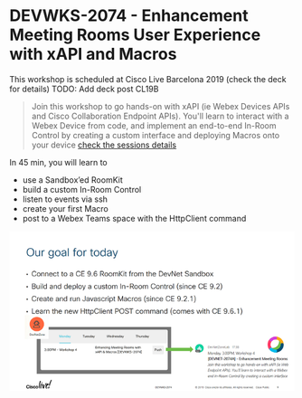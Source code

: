 # DEVWKS-2074 - Enhancement Meeting Rooms User Experience with xAPI and Macros

This workshop is scheduled at Cisco Live Barcelona 2019 (check the deck for details)
TODO: Add deck post CL19B

> Join this workshop to go hands-on with xAPI (ie Webex Devices APIs and Cisco Collaboration Endpoint APIs). You'll learn to interact with a Webex Device from code, and implement an end-to-end In-Room Control by creating a custom interface and deploying Macros onto your device
> [check the sessions details](https://ciscolive.cisco.com/emea/learn/sessions/content-catalog/?search=2074#/)

In 45 min, you will learn to
- use a Sandbox’ed RoomKit
- build a custom In-Room Control
- listen to events via ssh
- create your first Macro
- post to a Webex Teams space with the HttpClient command

![](docs/ourgoalfortoday.png) 

